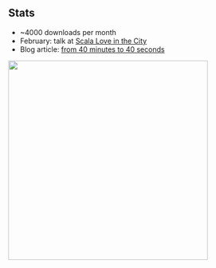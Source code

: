 ## Stats

- ~4000 downloads per month
- February: talk at [Scala Love in the City](https://www.youtube.com/watch?v=Vq9eqZzblfg)
- Blog article: [from 40 minutes to 40 seconds](https://stryker-mutator.io/blog/stryker4s-40-minutes-to-40-seconds)

<img src="/img/stryker4s-tweet.png" height=400/>
